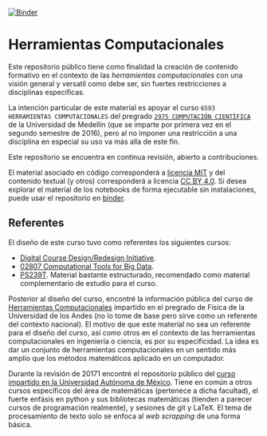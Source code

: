 [![Binder](http://mybinder.org/badge.svg)](http://mybinder.org:/repo/cosmoscalibur/herramientas_computacionales)

# Herramientas Computacionales  

Este repositorio público tiene como finalidad la creación de contenido formativo en el contexto de las *herramientas computacionales* con una visión general y versatil como debe ser, sin fuertes restricciones a disciplinas especificas.  

La intención particular de este material es apoyar el curso `6593 HERRAMIENTAS COMPUTACIONALES` del pregrado [`2975 COMPUTACIÓN CIENTÍFICA`](http://www.udem.edu.co/index.php/departamento-de-ciencias-basicas-programas-de-pregrado/computacion-cientifica) de la Universidad de Medellín (que se imparte por primera vez en el segundo semestre de 2016), pero al no imponer una restricción a una disciplina en especial su uso va más alla de este fin.  

Este repositorio se encuentra en continua revisión, abierto a contribuciones.  

El material asociado en código corresponderá a [licencia MIT](LICENSE) y del contenido textual (y otros) corresponderá a licencia [CC BY 4.0](https://creativecommons.org/licenses/by/4.0/). Si desea explorar el material de los notebooks de forma ejecutable sin instalaciones, puede usar el repositorio en [binder](http://mybinder.org/repo/cosmoscalibur/herramientas_computacionales).  

## Referentes  

El diseño de este curso tuvo como referentes los siguientes cursos:  

+ [Digital Course Design/Redesign Initiative](https://www.bates.edu/dof/faculty-scholarship/grants-teaching-support/digital-course-designredesign-initiative/).  
+ [02807 Computational Tools for Big Data](https://toolsforbigdata.com/).  
+ [PS239T](https://github.com/rochelleterman/PS239T). Material bastante estructurado, recomendado como material complementario de estudio para el curso.  

Posterior al diseño del curso, encontré la información pública del curso de [Herramientas Computacionales](https://github.com/ComputoCienciasUniandes/HerramientasComputacionales) impartido en el pregrado de Física de la Universidad de los Andes (no lo tome de base pero sirve como un referente del contexto nacional). El motivo de que este material no sea un referente para el diseño del curso, así como otros en el contexto de las herramientas computacionales en ingeniería o ciencia, es por su especificidad. La idea es dar un conjunto de herramientas computacionales en un sentido más amplio que los métodos matemáticos aplicado en un computador.  

Durante la revisión de 20171 encontré el repositorio público del [curso impartido en la Universidad Autónoma de México](https://github.com/taller-de-herramientas-20171/presentaciones). Tiene en común a otros cursos específicos del área de matemáticas (pertenece a dicha facultad), el fuerte enfásis en python y sus bibliotecas matemáticas (tienden a parecer cursos de programación realmente), y sesiones de git y LaTeX. El tema de procesamiento de texto solo se enfoca al _web scrapping_ de una forma básica.
